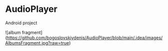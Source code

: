 # AudioPlayer

Android project

![album fragment] (https://github.com/bogoslovskiydenis/AudioPlayer/blob/main/.idea/images/AlbumsFragment.jpg?raw=true)

